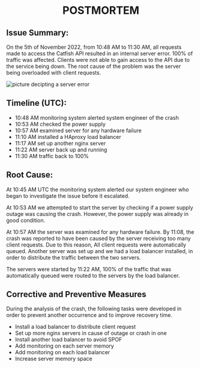 # <p align="center"> **POSTMORTEM** </p>

## Issue Summary:
On the 5th of November 2022, from 10:48 AM to 11:30 AM, all requests made to access the Catfish API resulted in an internal server error.
100% of traffic was affected. Clients were not able to gain access to the API due to the service being down. The root cause of the problem was the server being overloaded with client requests.

<img src="./images/Untitled(1).jpg"
     alt="picture decipting a server error"
	 title="Server error response"
	 style="margin: 0 auto">


## Timeline (UTC):
- 10:48 AM monitoring system alerted system engineer of the crash
- 10:53 AM checked the power supply
- 10:57 AM examined server for any hardware failure
- 11:10 AM installed a HAproxy load balancer
- 11:17 AM set up another nginx server
- 11:22 AM server back up and running
- 11:30 AM traffic back to 100%


## Root Cause:
At 10:45 AM UTC the monitoring system alerted our system engineer who began to investigate the issue before it escalated.

At 10:53 AM we attempted to start the server by checking if a power supply outage was causing the crash. However, the power supply was already in good condition.

At 10:57 AM the server was examined for any hardware failure. By 11:08, the crash was reported to have been caused by the server receiving too many client requests. Due to this reason, All client requests were automatically queued. Another server was set up and we had a load balancer installed, in order to distribute the traffic between the two servers.

The servers were started by 11:22 AM, 100% of the traffic that was automatically queued were routed to the servers by the load balancer.


## Corrective and Preventive Measures
During the analysis of the crash, the following tasks were developed in order to prevent another occurrence and to improve recovery time.

- Install a load balancer to distribute client request
- Set up more nginx servers in cause of outage or crash in one
- Install another load balancer to avoid SPOF
- Add monitoring on each server memory
- Add monitoring on each load balancer
- Increase server memory space







